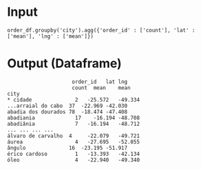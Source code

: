 # Input
`order_df.groupby('city').agg({'order_id' : ['count'], 'lat' : ['mean'], 'lng' : ['mean']})`


# Output (Dataframe)
```
                     order_id	lat	lng
                     count	mean	mean
city			
* cidade	          2	  -25.572	-49.334
...arraial do cabo	37	-22.969	-42.030
abadia dos dourados	78	-18.474	-47.408
abadiania	          17	-16.194	-48.708
abadiânia	          7	  -16.194	-48.712
...	...	...	...
álvaro de carvalho	4	  -22.079	-49.721
áurea	              4	  -27.695	-52.055
ângulo	            16	-23.195	-51.917
érico cardoso	      1	  -13.393	-42.134
óleo	              4	  -22.940	-49.340
```
